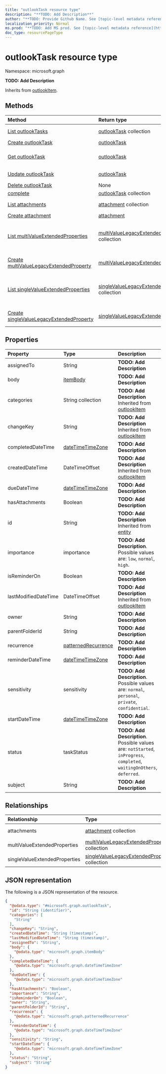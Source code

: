 ```yaml
---
title: "outlookTask resource type"
description: "**TODO: Add Description**"
author: "**TODO: Provide Github Name. See [topic-level metadata reference](https://msgo.azurewebsites.net/add/document/guidelines/metadata.html#topic-level-metadata)**"
localization_priority: Normal
ms.prod: "**TODO: Add MS prod. See [topic-level metadata reference](https://msgo.azurewebsites.net/add/document/guidelines/metadata.html#topic-level-metadata)**"
doc_type: resourcePageType
---
```


# outlookTask resource type

Namespace: microsoft.graph



**TODO: Add Description**


Inherits from [outlookItem](../resources/outlookitem.md).

## Methods
|Method|Return type|Description|
|:---|:---|:---|
|[List outlookTasks](../api/outlooktask-list.md)|[outlookTask](../resources/outlooktask.md) collection|Get a list of the [outlookTask](../resources/outlooktask.md) objects and their properties.|
|[Create outlookTask](../api/outlooktask-create.md)|[outlookTask](../resources/outlooktask.md)|Create a new [outlookTask](../resources/outlooktask.md) object.|
|[Get outlookTask](../api/outlooktask-get.md)|[outlookTask](../resources/outlooktask.md)|Read the properties and relationships of an [outlookTask](../resources/outlooktask.md) object.|
|[Update outlookTask](../api/outlooktask-update.md)|[outlookTask](../resources/outlooktask.md)|Update the properties of an [outlookTask](../resources/outlooktask.md) object.|
|[Delete outlookTask](../api/outlooktask-delete.md)|None|Deletes an [outlookTask](../resources/outlooktask.md) object.|
|[complete](../api/outlooktask-complete.md)|[outlookTask](../resources/outlooktask.md) collection|**TODO: Add Description**|
|[List attachments](../api/outlooktask-list-attachments.md)|[attachment](../resources/attachment.md) collection|Get the attachment resources from the attachments navigation property.|
|[Create attachment](../api/outlooktask-post-attachments.md)|[attachment](../resources/attachment.md)|Create a new attachment object.|
|[List multiValueExtendedProperties](../api/outlooktask-list-multivalueextendedproperties.md)|[multiValueLegacyExtendedProperty](../resources/multivaluelegacyextendedproperty.md) collection|Get the multiValueLegacyExtendedProperty resources from the multiValueExtendedProperties navigation property.|
|[Create multiValueLegacyExtendedProperty](../api/outlooktask-post-multivalueextendedproperties.md)|[multiValueLegacyExtendedProperty](../resources/multivaluelegacyextendedproperty.md)|Create a new multiValueLegacyExtendedProperty object.|
|[List singleValueExtendedProperties](../api/outlooktask-list-singlevalueextendedproperties.md)|[singleValueLegacyExtendedProperty](../resources/singlevaluelegacyextendedproperty.md) collection|Get the singleValueLegacyExtendedProperty resources from the singleValueExtendedProperties navigation property.|
|[Create singleValueLegacyExtendedProperty](../api/outlooktask-post-singlevalueextendedproperties.md)|[singleValueLegacyExtendedProperty](../resources/singlevaluelegacyextendedproperty.md)|Create a new singleValueLegacyExtendedProperty object.|

## Properties
|Property|Type|Description|
|:---|:---|:---|
|assignedTo|String|**TODO: Add Description**|
|body|[itemBody](../resources/itembody.md)|**TODO: Add Description**|
|categories|String collection|**TODO: Add Description** Inherited from [outlookItem](../resources/outlookitem.md)|
|changeKey|String|**TODO: Add Description** Inherited from [outlookItem](../resources/outlookitem.md)|
|completedDateTime|[dateTimeTimeZone](../resources/datetimetimezone.md)|**TODO: Add Description**|
|createdDateTime|DateTimeOffset|**TODO: Add Description** Inherited from [outlookItem](../resources/outlookitem.md)|
|dueDateTime|[dateTimeTimeZone](../resources/datetimetimezone.md)|**TODO: Add Description**|
|hasAttachments|Boolean|**TODO: Add Description**|
|id|String|**TODO: Add Description** Inherited from [entity](../resources/entity.md)|
|importance|importance|**TODO: Add Description**. Possible values are: `low`, `normal`, `high`.|
|isReminderOn|Boolean|**TODO: Add Description**|
|lastModifiedDateTime|DateTimeOffset|**TODO: Add Description** Inherited from [outlookItem](../resources/outlookitem.md)|
|owner|String|**TODO: Add Description**|
|parentFolderId|String|**TODO: Add Description**|
|recurrence|[patternedRecurrence](../resources/patternedrecurrence.md)|**TODO: Add Description**|
|reminderDateTime|[dateTimeTimeZone](../resources/datetimetimezone.md)|**TODO: Add Description**|
|sensitivity|sensitivity|**TODO: Add Description**. Possible values are: `normal`, `personal`, `private`, `confidential`.|
|startDateTime|[dateTimeTimeZone](../resources/datetimetimezone.md)|**TODO: Add Description**|
|status|taskStatus|**TODO: Add Description**. Possible values are: `notStarted`, `inProgress`, `completed`, `waitingOnOthers`, `deferred`.|
|subject|String|**TODO: Add Description**|

## Relationships
|Relationship|Type|Description|
|:---|:---|:---|
|attachments|[attachment](../resources/attachment.md) collection|**TODO: Add Description**|
|multiValueExtendedProperties|[multiValueLegacyExtendedProperty](../resources/multivaluelegacyextendedproperty.md) collection|**TODO: Add Description**|
|singleValueExtendedProperties|[singleValueLegacyExtendedProperty](../resources/singlevaluelegacyextendedproperty.md) collection|**TODO: Add Description**|

## JSON representation
The following is a JSON representation of the resource.
<!-- {
  "blockType": "resource",
  "keyProperty": "id",
  "@odata.type": "microsoft.graph.outlookTask",
  "baseType": "microsoft.graph.outlookItem",
  "openType": false
}
-->
``` json
{
  "@odata.type": "#microsoft.graph.outlookTask",
  "id": "String (identifier)",
  "categories": [
    "String"
  ],
  "changeKey": "String",
  "createdDateTime": "String (timestamp)",
  "lastModifiedDateTime": "String (timestamp)",
  "assignedTo": "String",
  "body": {
    "@odata.type": "microsoft.graph.itemBody"
  },
  "completedDateTime": {
    "@odata.type": "microsoft.graph.dateTimeTimeZone"
  },
  "dueDateTime": {
    "@odata.type": "microsoft.graph.dateTimeTimeZone"
  },
  "hasAttachments": "Boolean",
  "importance": "String",
  "isReminderOn": "Boolean",
  "owner": "String",
  "parentFolderId": "String",
  "recurrence": {
    "@odata.type": "microsoft.graph.patternedRecurrence"
  },
  "reminderDateTime": {
    "@odata.type": "microsoft.graph.dateTimeTimeZone"
  },
  "sensitivity": "String",
  "startDateTime": {
    "@odata.type": "microsoft.graph.dateTimeTimeZone"
  },
  "status": "String",
  "subject": "String"
}
```


